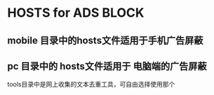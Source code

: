 # HOSTS for ADS BLOCK

## mobile 目录中的hosts文件适用于手机广告屏蔽

## pc 目录中的 hosts文件适用于 电脑端的广告屏蔽

tools目录中是网上收集的文本去重工具，可自由选择使用那个




